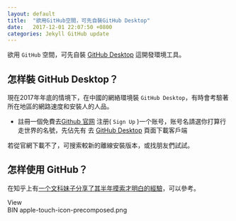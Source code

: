 ```yaml
---
layout: default
title:  "欲用GitHub空間，可先自裝GitHub Desktop"
date:   2017-12-01 22:07:50 +0800
categories: Jekyll GitHub update
---
```

欲用 `GitHub` 空間，可先自裝 [GitHub Desktop][GitHub_Desktop] 這開發環境工具。
 
## 怎样裝 GitHub Desktop？
 
現在2017年年底的情境下，在中國的網絡環境裝 `GitHub Desktop`，有時會考驗著所在地區的網路速度和安裝人的人品。
 
- 註冊一個免費去[Github 官网][Github官网] 注册( `Sign Up` )一个账号，账号名請選你打算行走世界的名號，先佔先有
去 [GitHub Desktop][GitHub_Desktop] 頁面下載客戶端 
 
若從官網下載不了，可搜索較新的離線安裝版本，或找朋友們試試。
 
## 怎样使用 GitHub？
 
在知乎上有[一个文科妹子分享了其半年摸索才明白的經驗][文科妹子用GitHub]，可以參考。
 
 
[GitHub_Desktop]: https://desktop.github.com/
[Github官网]: https://github.com/
[文科妹子用GitHub]: https://www.zhihu.com/question/20070065 
View  
BIN  apple-touch-icon-precomposed.png
